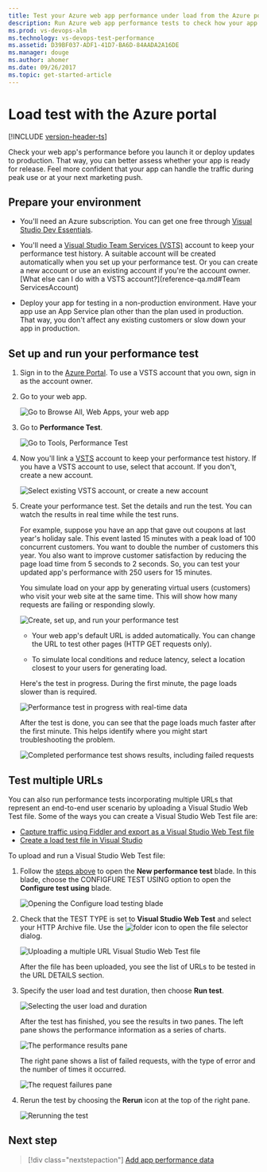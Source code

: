 ```yaml
---
title: Test your Azure web app performance under load from the Azure portal
description: Run Azure web app performance tests to check how your app handles user load. Measure response time and find failures that might indicate problems.
ms.prod: vs-devops-alm
ms.technology: vs-devops-test-performance
ms.assetid: D39BF037-ADF1-41D7-BA6D-84AADA2A16DE
ms.manager: douge
ms.author: ahomer
ms.date: 09/26/2017
ms.topic: get-started-article
---
```


# Load test with the Azure portal

[!INCLUDE [version-header-ts](_shared/version-header-ts.md)] 

Check your web app's performance before you launch it or deploy updates to production. 
That way, you can better assess whether your app is ready for release. Feel more
confident that your app can handle the traffic during peak use or at your next marketing push.

<a name="preparetests"></a>
## Prepare your environment

* You'll need an Azure subscription. You can get one free through [Visual Studio Dev Essentials](https://www.visualstudio.com/dev-essentials/).

* You'll need a [Visual Studio Team Services (VSTS)](https://www.visualstudio.com/products/what-is-visual-studio-online-vs) 
  account to keep your performance test history. A suitable account will be created 
  automatically when you set up your performance test. Or you can create a new account 
  or use an existing account if you're the account owner. 
  [What else can I do with a VSTS account?](reference-qa.md#Team ServicesAccount)

* Deploy your app for testing in a non-production environment. 
  Have your app use an App Service plan other than the plan used in production. 
  That way, you don't affect any existing customers or slow down your app in production. 

<a name="singletest"></a>
## Set up and run your performance test

1. Sign in to the [Azure Portal](https://portal.azure.com). 
   To use a VSTS account that you own, 
   sign in as the account owner.

1. Go to your web app.

   ![Go to Browse All, Web Apps, your web app](_img/app-service-web-app-performance-test/azure-np-web-apps.png)

1. Go to **Performance Test**.

   ![Go to Tools, Performance Test](_img/app-service-web-app-performance-test/azure-np-web-app-details-tools-expanded.png)
 
1. Now you'll link a [VSTS](https://www.visualstudio.com/products/what-is-visual-studio-online-vs) 
   account to keep your performance test history.
   If you have a VSTS account to use, select that account. If you don't, create a new account.

   ![Select existing VSTS account, or create a new account](_img/app-service-web-app-performance-test/azure-np-no-vso-account.png)

1. Create your performance test. Set the details and run the test. 
   You can watch the results in real time while the test runs.

   For example, suppose you have an app that gave out coupons at last year's holiday sale. 
   This event lasted 15 minutes with a peak load of 100 concurrent customers. 
   You want to double the number of customers this year. You also want to improve 
   customer satisfaction by reducing the page load time from 5 seconds to 2 seconds. 
   So, you can test your updated app's performance with 250 users for 15 minutes.

   You simulate load on your app by generating virtual users (customers) 
   who visit your web site at the same time. This will show how many 
   requests are failing or responding slowly.

   ![Create, set up, and run your performance test](_img/app-service-web-app-performance-test/azure-np-new-performance-test.png)

   * Your web app's default URL is added automatically. 
     You can change the URL to test other pages (HTTP GET requests only).

   * To simulate local conditions and reduce latency, 
     select a location closest to your users for generating load.

   Here's the test in progress. During the first minute, 
   the page loads slower than is required.

   ![Performance test in progress with real-time data](_img/app-service-web-app-performance-test/azure-np-running-perf-test.png)

   After the test is done, you can see that the page loads much faster 
   after the first minute. This helps identify where you might start troubleshooting the problem.

   ![Completed performance test shows results, including failed requests](_img/app-service-web-app-performance-test/azure-np-perf-test-done.png)

<a name="multitest"></a>
## Test multiple URLs

You can also run performance tests incorporating multiple URLs
that represent an end-to-end user scenario by uploading a Visual
Studio Web Test file. Some of the ways you can create a
Visual Studio Web Test file are:

* [Capture traffic using Fiddler and export as a Visual Studio Web Test file](http://docs.telerik.com/fiddler/Save-And-Load-Traffic/Tasks/VSWebTest)
* [Create a load test file in Visual Studio](run-performance-tests-app-before-release.md)

To upload and run a Visual Studio Web Test file:
 
1. Follow the [steps above](#singletest) to open the **New performance test** blade.
   In this blade, choose the CONFIGFURE TEST USING option to open the 
   **Configure test using** blade.  

   ![Opening the Configure load testing blade](_img/app-service-web-app-performance-test/multiple-01-authoring-blade.png)

1. Check that the TEST TYPE is set to **Visual Studio Web Test** and select your HTTP Archive file.
   Use the ![folder](_img/app-service-web-app-performance-test/multiple-folder-icon.png) icon to open the file selector dialog.

   ![Uploading a multiple URL Visual Studio Web Test file](_img/app-service-web-app-performance-test/multiple-01-authoring-blade2.png)

   After the file has been uploaded, you see the list of URLs to be tested in the URL DETAILS section.
 
1. Specify the user load and test duration, then choose **Run test**.

   ![Selecting the user load and duration](_img/app-service-web-app-performance-test/multiple-01-authoring-blade3.png)

   After the test has finished, you see the results in two panes. The left pane
   shows the performance information as a series of charts.

   ![The performance results pane](_img/app-service-web-app-performance-test/multiple-01a-results.png)

   The right pane shows a list of failed requests, with the type of error and the number
   of times it occurred.

   ![The request failures pane](_img/app-service-web-app-performance-test/multiple-01b-results.png)

1. Rerun the test by choosing the **Rerun** icon at the top of the right pane.

   ![Rerunning the test](_img/app-service-web-app-performance-test/multiple-rerun-test.png)

## Next step

> [!div class="nextstepaction"]
> [Add app performance data](get-performance-data-for-load-tests.md)
